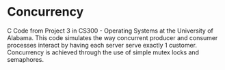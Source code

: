 # Concurrency

C Code from Project 3 in CS300 - Operating Systems at the University of Alabama.
This code simulates the way concurrent producer and consumer processes interact by having each server serve exactly 1 customer. Concurrency is achieved through the use of simple mutex locks and semaphores.
